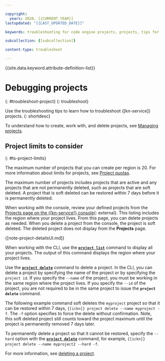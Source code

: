 ```yaml
---

copyright:
  years: 2020, [{CURRENT_YEAR}]
lastupdated: "[{LAST_UPDATED_DATE}]"

keywords: troubleshooting for code engine projects, projects, tips for projects, accessing projects, tips for creating project

subcollection: {[subcollection]}

content-type: troubleshoot

---
```


{{site.data.keyword.attribute-definition-list}}

# Debugging projects
{: #troubleshoot-project}
{: troubleshoot}

Use the troubleshooting tips to learn how to troubleshoot {[kn-service]} projects.
{: shortdesc}

To understand how to create, work with, and delete projects, see [Managing projects]({[url]}manage-project).

## Project limits to consider 
{: #ts-project-limits}

The maximum number of projects that you can create per region is 20. For more information about limits for projects, see [Project quotas]({[url]}limits#project_quotas).

The maximum number of projects includes projects that are active and any projects that are not permanently deleted, such as projects that are soft deleted. A project that is soft deleted can be restored within 7 days before it is permanently deleted. 

When working with the console, review your defined projects from the [Projects page on the {[kn-service]} console]({[projects]}){: external}. This listing includes the region where your project lives. From this page, you can delete projects as needed. When you delete a project from the console, the project is soft deleted. The deleted project does not display from the **Projects** page. 

{[note-project-detailsUI.md]} 


When working with the CLI, use the [**`project list`**]({[url]}cli#cli-project-list) command to display all your projects. The output of this command displays the region where your project lives. 

Use the [**`project delete`**]({[url]}cli#cli-project-delete) command to delete a project. In the CLI, you can delete a project by specifying the name of the project or by specifying the `project id`. If you specify the `--name` of the project, you must be working in the same region where the project lives. If you specify the `--id` of the project, you are not required to be in the same project to issue the **`project delete`** command. 

The following example command soft deletes the `myproject` project so that it can be restored within 7 days, `{[ickn]} project delete --name myproject -f`. The `-f` option specifies to force the delete without confirmation. Note, this soft deleted project still counts toward the project maximum until the project is permanently removed 7 days later. 

To permanently delete a project so that it cannot be restored, specify the `--hard` option with the [**`project delete`**]({[url]}cli#cli-project-delete) command, for example, `{[ickn]} project delete --name myproject2 --hard -f`.

For more information, see [deleting a project]({[url]}manage-project#delete-project).



